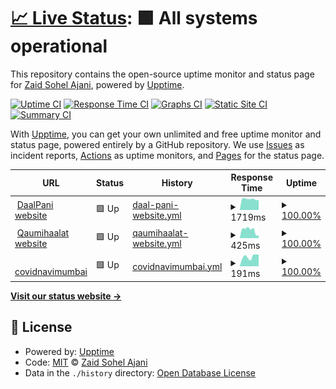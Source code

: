 # [📈 Live Status](https://zaidajani.github.io/Monitor): <!--live status--> **🟩 All systems operational**

This repository contains the open-source uptime monitor and status page for [Zaid Sohel Ajani](https://perfactors.com/), powered by [Upptime](https://github.com/upptime/upptime).

[![Uptime CI](https://github.com/zaidajani/Monitor/workflows/Uptime%20CI/badge.svg)](https://github.com/upptime/upptime/actions?query=workflow%3A%22Uptime+CI%22)
[![Response Time CI](https://github.com/zaidajani/Monitor/workflows/Response%20Time%20CI/badge.svg)](https://github.com/upptime/upptime/actions?query=workflow%3A%22Response+Time+CI%22)
[![Graphs CI](https://github.com/zaidajani/Monitor/workflows/Graphs%20CI/badge.svg)](https://github.com/upptime/upptime/actions?query=workflow%3A%22Graphs+CI%22)
[![Static Site CI](https://github.com/zaidajani/Monitor/workflows/Static%20Site%20CI/badge.svg)](https://github.com/upptime/upptime/actions?query=workflow%3A%22Static+Site+CI%22)
[![Summary CI](https://github.com/zaidajani/Monitor/workflows/Summary%20CI/badge.svg)](https://github.com/upptime/upptime/actions?query=workflow%3A%22Summary+CI%22)

With [Upptime](https://upptime.js.org), you can get your own unlimited and free uptime monitor and status page, powered entirely by a GitHub repository. We use [Issues](https://github.com/zaidajani/Monitor/issues) as incident reports, [Actions](https://github.com/zaidajani/Monitor/actions) as uptime monitors, and [Pages](https://zaidajani.github.io/Monitor) for the status page.

<!--start: status pages-->
<!-- This summary is generated by Upptime (https://github.com/upptime/upptime) -->
<!-- Do not edit this manually, your changes will be overwritten -->
<!-- prettier-ignore -->
| URL | Status | History | Response Time | Uptime |
| --- | ------ | ------- | ------------- | ------ |
| <img alt="" src="https://favicons.githubusercontent.com/daalpani.in" height="13"> [DaalPani website](https://daalpani.in/) | 🟩 Up | [daal-pani-website.yml](https://github.com/zaidajani/Monitor/commits/HEAD/history/daal-pani-website.yml) | <details><summary><img alt="Response time graph" src="./graphs/daal-pani-website/response-time-week.png" height="20"> 1719ms</summary><br><a href="https://zaidajani.github.io/Monitor/history/daal-pani-website"><img alt="Response time 1713" src="https://img.shields.io/endpoint?url=https%3A%2F%2Fraw.githubusercontent.com%2Fzaidajani%2FMonitor%2FHEAD%2Fapi%2Fdaal-pani-website%2Fresponse-time.json"></a><br><a href="https://zaidajani.github.io/Monitor/history/daal-pani-website"><img alt="24-hour response time 1616" src="https://img.shields.io/endpoint?url=https%3A%2F%2Fraw.githubusercontent.com%2Fzaidajani%2FMonitor%2FHEAD%2Fapi%2Fdaal-pani-website%2Fresponse-time-day.json"></a><br><a href="https://zaidajani.github.io/Monitor/history/daal-pani-website"><img alt="7-day response time 1719" src="https://img.shields.io/endpoint?url=https%3A%2F%2Fraw.githubusercontent.com%2Fzaidajani%2FMonitor%2FHEAD%2Fapi%2Fdaal-pani-website%2Fresponse-time-week.json"></a><br><a href="https://zaidajani.github.io/Monitor/history/daal-pani-website"><img alt="30-day response time 1798" src="https://img.shields.io/endpoint?url=https%3A%2F%2Fraw.githubusercontent.com%2Fzaidajani%2FMonitor%2FHEAD%2Fapi%2Fdaal-pani-website%2Fresponse-time-month.json"></a><br><a href="https://zaidajani.github.io/Monitor/history/daal-pani-website"><img alt="1-year response time 1713" src="https://img.shields.io/endpoint?url=https%3A%2F%2Fraw.githubusercontent.com%2Fzaidajani%2FMonitor%2FHEAD%2Fapi%2Fdaal-pani-website%2Fresponse-time-year.json"></a></details> | <details><summary><a href="https://zaidajani.github.io/Monitor/history/daal-pani-website">100.00%</a></summary><a href="https://zaidajani.github.io/Monitor/history/daal-pani-website"><img alt="All-time uptime 100.00%" src="https://img.shields.io/endpoint?url=https%3A%2F%2Fraw.githubusercontent.com%2Fzaidajani%2FMonitor%2FHEAD%2Fapi%2Fdaal-pani-website%2Fuptime.json"></a><br><a href="https://zaidajani.github.io/Monitor/history/daal-pani-website"><img alt="24-hour uptime 100.00%" src="https://img.shields.io/endpoint?url=https%3A%2F%2Fraw.githubusercontent.com%2Fzaidajani%2FMonitor%2FHEAD%2Fapi%2Fdaal-pani-website%2Fuptime-day.json"></a><br><a href="https://zaidajani.github.io/Monitor/history/daal-pani-website"><img alt="7-day uptime 100.00%" src="https://img.shields.io/endpoint?url=https%3A%2F%2Fraw.githubusercontent.com%2Fzaidajani%2FMonitor%2FHEAD%2Fapi%2Fdaal-pani-website%2Fuptime-week.json"></a><br><a href="https://zaidajani.github.io/Monitor/history/daal-pani-website"><img alt="30-day uptime 100.00%" src="https://img.shields.io/endpoint?url=https%3A%2F%2Fraw.githubusercontent.com%2Fzaidajani%2FMonitor%2FHEAD%2Fapi%2Fdaal-pani-website%2Fuptime-month.json"></a><br><a href="https://zaidajani.github.io/Monitor/history/daal-pani-website"><img alt="1-year uptime 100.00%" src="https://img.shields.io/endpoint?url=https%3A%2F%2Fraw.githubusercontent.com%2Fzaidajani%2FMonitor%2FHEAD%2Fapi%2Fdaal-pani-website%2Fuptime-year.json"></a></details>
| <img alt="" src="https://favicons.githubusercontent.com/www.qaumihalaat.in" height="13"> [Qaumihaalat website](https://www.qaumihalaat.in/) | 🟩 Up | [qaumihaalat-website.yml](https://github.com/zaidajani/Monitor/commits/HEAD/history/qaumihaalat-website.yml) | <details><summary><img alt="Response time graph" src="./graphs/qaumihaalat-website/response-time-week.png" height="20"> 425ms</summary><br><a href="https://zaidajani.github.io/Monitor/history/qaumihaalat-website"><img alt="Response time 404" src="https://img.shields.io/endpoint?url=https%3A%2F%2Fraw.githubusercontent.com%2Fzaidajani%2FMonitor%2FHEAD%2Fapi%2Fqaumihaalat-website%2Fresponse-time.json"></a><br><a href="https://zaidajani.github.io/Monitor/history/qaumihaalat-website"><img alt="24-hour response time 136" src="https://img.shields.io/endpoint?url=https%3A%2F%2Fraw.githubusercontent.com%2Fzaidajani%2FMonitor%2FHEAD%2Fapi%2Fqaumihaalat-website%2Fresponse-time-day.json"></a><br><a href="https://zaidajani.github.io/Monitor/history/qaumihaalat-website"><img alt="7-day response time 425" src="https://img.shields.io/endpoint?url=https%3A%2F%2Fraw.githubusercontent.com%2Fzaidajani%2FMonitor%2FHEAD%2Fapi%2Fqaumihaalat-website%2Fresponse-time-week.json"></a><br><a href="https://zaidajani.github.io/Monitor/history/qaumihaalat-website"><img alt="30-day response time 437" src="https://img.shields.io/endpoint?url=https%3A%2F%2Fraw.githubusercontent.com%2Fzaidajani%2FMonitor%2FHEAD%2Fapi%2Fqaumihaalat-website%2Fresponse-time-month.json"></a><br><a href="https://zaidajani.github.io/Monitor/history/qaumihaalat-website"><img alt="1-year response time 404" src="https://img.shields.io/endpoint?url=https%3A%2F%2Fraw.githubusercontent.com%2Fzaidajani%2FMonitor%2FHEAD%2Fapi%2Fqaumihaalat-website%2Fresponse-time-year.json"></a></details> | <details><summary><a href="https://zaidajani.github.io/Monitor/history/qaumihaalat-website">100.00%</a></summary><a href="https://zaidajani.github.io/Monitor/history/qaumihaalat-website"><img alt="All-time uptime 100.00%" src="https://img.shields.io/endpoint?url=https%3A%2F%2Fraw.githubusercontent.com%2Fzaidajani%2FMonitor%2FHEAD%2Fapi%2Fqaumihaalat-website%2Fuptime.json"></a><br><a href="https://zaidajani.github.io/Monitor/history/qaumihaalat-website"><img alt="24-hour uptime 100.00%" src="https://img.shields.io/endpoint?url=https%3A%2F%2Fraw.githubusercontent.com%2Fzaidajani%2FMonitor%2FHEAD%2Fapi%2Fqaumihaalat-website%2Fuptime-day.json"></a><br><a href="https://zaidajani.github.io/Monitor/history/qaumihaalat-website"><img alt="7-day uptime 100.00%" src="https://img.shields.io/endpoint?url=https%3A%2F%2Fraw.githubusercontent.com%2Fzaidajani%2FMonitor%2FHEAD%2Fapi%2Fqaumihaalat-website%2Fuptime-week.json"></a><br><a href="https://zaidajani.github.io/Monitor/history/qaumihaalat-website"><img alt="30-day uptime 100.00%" src="https://img.shields.io/endpoint?url=https%3A%2F%2Fraw.githubusercontent.com%2Fzaidajani%2FMonitor%2FHEAD%2Fapi%2Fqaumihaalat-website%2Fuptime-month.json"></a><br><a href="https://zaidajani.github.io/Monitor/history/qaumihaalat-website"><img alt="1-year uptime 100.00%" src="https://img.shields.io/endpoint?url=https%3A%2F%2Fraw.githubusercontent.com%2Fzaidajani%2FMonitor%2FHEAD%2Fapi%2Fqaumihaalat-website%2Fuptime-year.json"></a></details>
| <img alt="" src="https://favicons.githubusercontent.com/covidnavimumbai.in" height="13"> [covidnavimumbai](http://covidnavimumbai.in/) | 🟩 Up | [covidnavimumbai.yml](https://github.com/zaidajani/Monitor/commits/HEAD/history/covidnavimumbai.yml) | <details><summary><img alt="Response time graph" src="./graphs/covidnavimumbai/response-time-week.png" height="20"> 191ms</summary><br><a href="https://zaidajani.github.io/Monitor/history/covidnavimumbai"><img alt="Response time 530" src="https://img.shields.io/endpoint?url=https%3A%2F%2Fraw.githubusercontent.com%2Fzaidajani%2FMonitor%2FHEAD%2Fapi%2Fcovidnavimumbai%2Fresponse-time.json"></a><br><a href="https://zaidajani.github.io/Monitor/history/covidnavimumbai"><img alt="24-hour response time 232" src="https://img.shields.io/endpoint?url=https%3A%2F%2Fraw.githubusercontent.com%2Fzaidajani%2FMonitor%2FHEAD%2Fapi%2Fcovidnavimumbai%2Fresponse-time-day.json"></a><br><a href="https://zaidajani.github.io/Monitor/history/covidnavimumbai"><img alt="7-day response time 191" src="https://img.shields.io/endpoint?url=https%3A%2F%2Fraw.githubusercontent.com%2Fzaidajani%2FMonitor%2FHEAD%2Fapi%2Fcovidnavimumbai%2Fresponse-time-week.json"></a><br><a href="https://zaidajani.github.io/Monitor/history/covidnavimumbai"><img alt="30-day response time 206" src="https://img.shields.io/endpoint?url=https%3A%2F%2Fraw.githubusercontent.com%2Fzaidajani%2FMonitor%2FHEAD%2Fapi%2Fcovidnavimumbai%2Fresponse-time-month.json"></a><br><a href="https://zaidajani.github.io/Monitor/history/covidnavimumbai"><img alt="1-year response time 530" src="https://img.shields.io/endpoint?url=https%3A%2F%2Fraw.githubusercontent.com%2Fzaidajani%2FMonitor%2FHEAD%2Fapi%2Fcovidnavimumbai%2Fresponse-time-year.json"></a></details> | <details><summary><a href="https://zaidajani.github.io/Monitor/history/covidnavimumbai">100.00%</a></summary><a href="https://zaidajani.github.io/Monitor/history/covidnavimumbai"><img alt="All-time uptime 100.00%" src="https://img.shields.io/endpoint?url=https%3A%2F%2Fraw.githubusercontent.com%2Fzaidajani%2FMonitor%2FHEAD%2Fapi%2Fcovidnavimumbai%2Fuptime.json"></a><br><a href="https://zaidajani.github.io/Monitor/history/covidnavimumbai"><img alt="24-hour uptime 100.00%" src="https://img.shields.io/endpoint?url=https%3A%2F%2Fraw.githubusercontent.com%2Fzaidajani%2FMonitor%2FHEAD%2Fapi%2Fcovidnavimumbai%2Fuptime-day.json"></a><br><a href="https://zaidajani.github.io/Monitor/history/covidnavimumbai"><img alt="7-day uptime 100.00%" src="https://img.shields.io/endpoint?url=https%3A%2F%2Fraw.githubusercontent.com%2Fzaidajani%2FMonitor%2FHEAD%2Fapi%2Fcovidnavimumbai%2Fuptime-week.json"></a><br><a href="https://zaidajani.github.io/Monitor/history/covidnavimumbai"><img alt="30-day uptime 100.00%" src="https://img.shields.io/endpoint?url=https%3A%2F%2Fraw.githubusercontent.com%2Fzaidajani%2FMonitor%2FHEAD%2Fapi%2Fcovidnavimumbai%2Fuptime-month.json"></a><br><a href="https://zaidajani.github.io/Monitor/history/covidnavimumbai"><img alt="1-year uptime 100.00%" src="https://img.shields.io/endpoint?url=https%3A%2F%2Fraw.githubusercontent.com%2Fzaidajani%2FMonitor%2FHEAD%2Fapi%2Fcovidnavimumbai%2Fuptime-year.json"></a></details>

<!--end: status pages-->

[**Visit our status website →**](https://zaidajani.github.io/Monitor)

## 📄 License

- Powered by: [Upptime](https://github.com/upptime/upptime)
- Code: [MIT](./LICENSE) © [Zaid Sohel Ajani](https://perfactors.com/)
- Data in the `./history` directory: [Open Database License](https://opendatacommons.org/licenses/odbl/1-0/)
